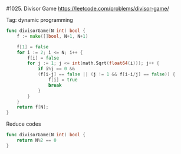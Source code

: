 #1025. Divisor Game
https://leetcode.com/problems/divisor-game/

Tag: dynamic programming

```go
func divisorGame(N int) bool {
    f := make([]bool, N+1, N+1)

    f[1] = false
    for i := 2; i <= N; i++ {
        f[i] = false
        for j := 1; j <= int(math.Sqrt(float64(i))); j++ {
            if i%j == 0 && 
            (f[i-j] == false || (j != 1 && f[i-i/j] == false)) {
                f[i] = true
                break
            }
        }
    }
    return f[N];
}
```

Reduce codes
```go
func divisorGame(N int) bool {
    return N%2 == 0
}
```
